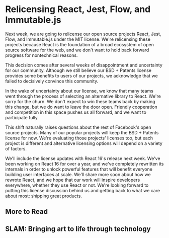 Relicensing React, Jest, Flow, and Immutable.js
===============================================



Next week, we are going to relicense our open source projects React, Jest, Flow, and Immutable.js under the MIT license. We're relicensing these projects because React is the foundation of a broad ecosystem of open source software for the web, and we don't want to hold back forward progress for nontechnical reasons.



 This decision comes after several weeks of disappointment and uncertainty for our community. Although we still believe our BSD + Patents license provides some benefits to users of our projects, we acknowledge that we failed to decisively convince this community.



 In the wake of uncertainty about our license, we know that many teams went through the process of selecting an alternative library to React. We're sorry for the churn. We don't expect to win these teams back by making this change, but we do want to leave the door open. Friendly cooperation and competition in this space pushes us all forward, and we want to participate fully.



 This shift naturally raises questions about the rest of Facebook's open source projects. Many of our popular projects will keep the BSD + Patents license for now. We're evaluating those projects' licenses too, but each project is different and alternative licensing options will depend on a variety of factors.



 We'll include the license updates with React 16's release next week. We've been working on React 16 for over a year, and we've completely rewritten its internals in order to unlock powerful features that will benefit everyone building user interfaces at scale. We'll share more soon about how we rewrote React, and we hope that our work will inspire developers everywhere, whether they use React or not. We're looking forward to putting this license discussion behind us and getting back to what we care about most: shipping great products.




More to Read
------------

SLAM: Bringing art to life through technology 
----------------------------------------------